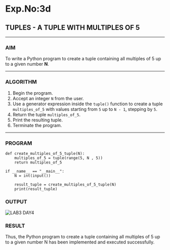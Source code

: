 # Exp.No:3d  
## TUPLES - A TUPLE WITH MULTIPLES OF 5

---

### AIM  
To write a Python program to create a tuple containing all multiples of 5 up to a given number **N**.

---

### ALGORITHM

1. Begin the program.  
2. Accept an integer `N` from the user.  
3. Use a generator expression inside the `tuple()` function to create a tuple `multiples_of_5` with values starting from `5` up to `N - 1`, stepping by `5`.  
4. Return the tuple `multiples_of_5`.  
5. Print the resulting tuple.  
6. Terminate the program.

---

### PROGRAM

```
def create_multiples_of_5_tuple(N):
    multiples_of_5 = tuple(range(5, N , 5))
    return multiples_of_5

if __name__ == "__main__":
    N = int(input())

    result_tuple = create_multiples_of_5_tuple(N)
    print(result_tuple)

```

### OUTPUT

![LAB3 DAY4](https://github.com/user-attachments/assets/e2f74615-6bd0-41df-9c92-03e06c1599b7)


### RESULT
Thus, the Python program to create a tuple containing all multiples of 5 up to a given number N has been implemented and executed successfully.
